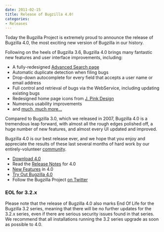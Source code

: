 ```yaml
---
date: 2011-02-15
title: Release of Bugzilla 4.0!
categories:
- Releases
---
```


Today the Bugzilla Project is extremely proud to announce the release of Bugzilla 4.0, the most exciting new version of Bugzilla in our history.

Following on the heels of Bugzilla 3.6, Bugzilla 4.0 brings many fantastic new features and user interface improvements, including:

*   A fully-redesigned [Advanced Search page](https://landfill.bugzilla.org/bugzilla-4.0-branch/query.cgi?format=advanced)
*   Automatic duplicate detection when filing bugs
*   Drop-down autocomplete for every field that accepts a user name or email address
*   Full control and retrieval of bugs via the WebService, including updating existing bugs
*   Redesigned home page icons from [J. Pink Design](http://www.jpink.co.uk/)
*   Numerous usability improvements
*   and [much, much more...](/releases/4.0/#v40_feat)

Compared to Bugzilla 3.0, which we released in 2007, Bugzilla 4.0 is a tremendous leap forward, with almost all the rough edges polished off, a huge number of new features, and almost every UI updated and improved.

Bugzilla 4.0 is our best release ever, and we hope that you enjoy and appreciate the results of these last several months of hard work by our entirely-volunteer [community](/developers/).

*   [Download 4.0](/download/#v40)
*   Read the [Release Notes](/releases/4.0/) for 4.0
*   [New Features](/releases/4.0/#v40_feat) in 4.0
*   [Try Out Bugzilla 4.0](https://landfill.bugzilla.org/bugzilla-4.0-branch/)
*   Follow the Bugzilla Project [on Twitter](https://twitter.com/bugzilla)

### EOL for 3.2.x

Please note that the release of Bugzilla 4.0 also marks End Of Life for the Bugzilla 3.2 series, meaning that there will be no further updates for the 3.2.x series, even if there are serious security issues found in that series. We recommend that all installations running the 3.2 series upgrade as soon as possible to 4.0.

